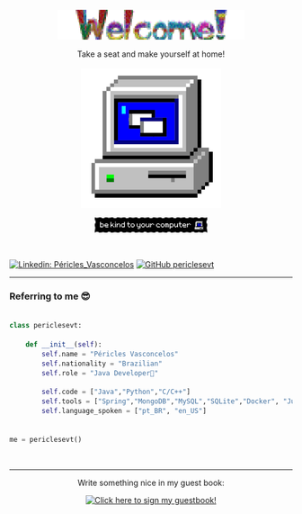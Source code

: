 <div align="center">
<br>
<img src="https://github.com/periclesevt/periclesevt/raw/main/img/welcome.gif" alt="Welcome" align="center">
</div><br>

<div align="center">
Take a seat and make yourself at home!
</div><br>

<div align="center">
<img src="https://github.com/periclesevt/periclesevt/raw/main/img/computer.gif" alt="PC" align="center">
</div><br>

<div align="center">
<img src="https://github.com/periclesevt/periclesevt/raw/main/img/bekind.gif" alt="bekind" align="center">
</div><br><br>

[![Linkedin: Péricles_Vasconcelos](https://img.shields.io/badge/-P%C3%A9ricles%20Vasconcelos-blue?style=flat-square&logo=Linkedin&logoColor=white&link=https://www.linkedin.com/in/p%C3%A9ricles-vasconcelos-teixeira-a0901520a/)](https://www.linkedin.com/in/p%C3%A9ricles-vasconcelos-teixeira-a0901520a/)
[![GitHub periclesevt](https://img.shields.io/github/followers/periclesevt?label=follow&style=social)](https://github.com/periclesevt)

<hr>

### Referring to me 😎
```python

class periclesevt:

    def __init__(self):
        self.name = "Péricles Vasconcelos"
        self.nationality = "Brazilian"
        self.role = "Java Developer👶"
        
        self.code = ["Java","Python","C/C++"]
        self.tools = ["Spring","MongoDB","MySQL","SQLite","Docker", "Jupyter_Notebook"]
        self.language_spoken = ["pt_BR", "en_US"]

        
me = periclesevt()
```
<br>
<hr>
<div align="center">

<p>Write something nice in my guest book:</p>
<a href="https://gist.github.com/periclesevt/6c62fe7e26a71d9caad68dbd71ec0780">
<img src="https://gist.github.com/periclesevt/6c62fe7e26a71d9caad68dbd71ec0780/raw/44d18c433f845c3f43daba32b2c60799f91d5db7/guestbook.gif" alt="Click here to sign my guestbook!"></a>
</div>

[//]: # (<h3 align="left">Languages and Tools:</h3>)

[//]: # (<p align="left"> <a href="https://www.cprogramming.com/" target="_blank" rel="noreferrer"> <img src="https://raw.githubusercontent.com/devicons/devicon/master/icons/c/c-original.svg" alt="c" width="40" height="40"/> </a> <a href="https://www.java.com" target="_blank" rel="noreferrer"> <img src="https://raw.githubusercontent.com/devicons/devicon/master/icons/java/java-original.svg" alt="java" width="40" height="40"/> </a> <a href="https://www.mongodb.com/" target="_blank" rel="noreferrer"> <img src="https://raw.githubusercontent.com/devicons/devicon/master/icons/mongodb/mongodb-original-wordmark.svg" alt="mongodb" width="40" height="40"/> </a> <a href="https://www.mysql.com/" target="_blank" rel="noreferrer"> <img src="https://raw.githubusercontent.com/devicons/devicon/master/icons/mysql/mysql-original-wordmark.svg" alt="mysql" width="40" height="40"/> </a> <a href="https://www.python.org" target="_blank" rel="noreferrer"> <img src="https://raw.githubusercontent.com/devicons/devicon/master/icons/python/python-original.svg" alt="python" width="40" height="40"/> </a> <a href="https://spring.io/" target="_blank" rel="noreferrer"> <img src="https://www.vectorlogo.zone/logos/springio/springio-icon.svg" alt="spring" width="40" height="40"/> </a> <a href="https://www.sqlite.org/" target="_blank" rel="noreferrer"> <img src="https://www.vectorlogo.zone/logos/sqlite/sqlite-icon.svg" alt="sqlite" width="40" height="40"/> </a> </p>)
